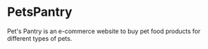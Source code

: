 # PetsPantry
Pet's Pantry is an e-commerce website to buy pet food products for different types of pets.
